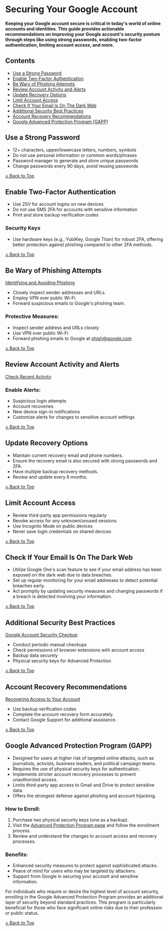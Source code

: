 # Securing Your Google Account

**Keeping your Google account secure is critical in today's world of online accounts and identities. This guide provides actionable recommendations on improving your Google account's security posture through steps like using strong passwords, enabling two-factor authentication, limiting account access, and more.**

## Contents

- [Use a Strong Password](#use-a-strong-password)
- [Enable Two-Factor Authentication](#enable-two-factor-authentication)
- [Be Wary of Phishing Attempts](#be-wary-of-phishing-attempts)
- [Review Account Activity and Alerts](#review-account-activity-and-alerts)
- [Update Recovery Options](#update-recovery-options)
- [Limit Account Access](#limit-account-access)
- [Check If Your Email Is On The Dark Web](#check-if-your-email-is-on-the-dark-web) 
- [Additional Security Best Practices](#additional-security-best-practices)
- [Account Recovery Recommendations](#account-recovery-recommendations)
- [Google Advanced Protection Program (GAPP)](#google-advanced-protection-program-gapp)


## Use a Strong Password

- 12+ characters, upper/lowercase letters, numbers, symbols
- Do not use personal information or common words/phrases
- Password manager to generate and store unique passwords
- Change passwords every 90 days, avoid reusing passwords

[🔝 Back to Top](#securing-your-google-account)

## Enable Two-Factor Authentication

- Use 2SV for account logins on new devices
- Do not use SMS 2FA for accounts with sensitive information
- Print and store backup verification codes

### Security Keys

- Use hardware keys (e.g., YubiKey, Google Titan) for robust 2FA, offering better protection against phishing compared to other 2FA methods.

[🔝 Back to Top](#securing-your-google-account)

## Be Wary of Phishing Attempts

[Identifying and Avoiding Phishing](https://support.google.com/mail/answer/8253?hl=en)

- Closely inspect sender addresses and URLs.
- Employ VPN over public Wi-Fi.
- Forward suspicious emails to Google's phishing team.

### Protective Measures:

- Inspect sender address and URLs closely
- Use VPN over public Wi-Fi
- Forward phishing emails to Google at phish@google.com

[🔝 Back to Top](#securing-your-google-account)

## Review Account Activity and Alerts

[Check Recent Activity](https://myaccount.google.com/notifications)

### Enable Alerts:

- Suspicious login attempts
- Account recoveries
- New device sign-in notifications
- Customize alerts for changes to sensitive account settings

[🔝 Back to Top](#securing-your-google-account)

## Update Recovery Options

- Maintain current recovery email and phone numbers.
- Ensure the recovery email is also secured with strong passwords and 2FA.
- Have multiple backup recovery methods.
- Review and update every 6 months.

[🔝 Back to Top](#securing-your-google-account)

## Limit Account Access

- Review third-party app permissions regularly
- Revoke access for any unknown/unused sessions
- Use Incognito Mode on public devices
- Never save login credentials on shared devices

[🔝 Back to Top](#securing-your-google-account)

## Check If Your Email Is On The Dark Web

- Utilize Google One's scan feature to see if your email address has been exposed on the dark web due to data breaches.
- Set up regular monitoring for your email addresses to detect potential breaches early.
- Act promptly by updating security measures and changing passwords if a breach is detected involving your information.

[🔝 Back to Top](#securing-your-google-account)

## Additional Security Best Practices

[Google Account Security Checkup](https://myaccount.google.com/security-checkup)

- Conduct periodic manual checkups
- Check permissions of browser extensions with account access
- Backup data securely
- Physical security keys for Advanced Protection

[🔝 Back to Top](#securing-your-google-account)

## Account Recovery Recommendations

[Recovering Access to Your Account](https://support.google.com/accounts/answer/7682439)

- Use backup verification codes
- Complete the account recovery form accurately.
- Contact Google Support for additional assistance.

[🔝 Back to Top](#securing-your-google-account)

## Google Advanced Protection Program (GAPP)

- Designed for users at higher risk of targeted online attacks, such as journalists, activists, business leaders, and political campaign teams.
- Requires the use of physical security keys for authentication.
- Implements stricter account recovery processes to prevent unauthorized access.
- Limits third-party app access to Gmail and Drive to protect sensitive data.
- Offers the strongest defense against phishing and account hijacking.

### How to Enroll:

1. Purchase two physical security keys (one as a backup).
2. Visit the [Advanced Protection Program page](https://landing.google.com/advancedprotection/) and follow the enrollment process.
3. Review and understand the changes to account access and recovery processes.

### Benefits:

- Enhanced security measures to protect against sophisticated attacks.
- Peace of mind for users who may be targeted by attackers.
- Support from Google in securing your account and sensitive information.

For individuals who require or desire the highest level of account security, enrolling in the Google Advanced Protection Program provides an additional layer of security beyond standard practices. This program is particularly beneficial for those who face significant online risks due to their profession or public status.

[🔝 Back to Top](#securing-your-google-account)
